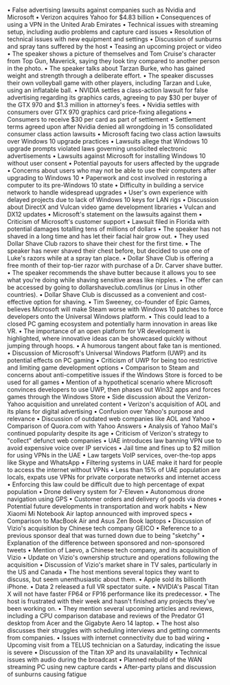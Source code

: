 • False advertising lawsuits against companies such as Nvidia and Microsoft
• Verizon acquires Yahoo for $4.83 billion
• Consequences of using a VPN in the United Arab Emirates
• Technical issues with streaming setup, including audio problems and capture card issues
• Resolution of technical issues with new equipment and settings
• Discussion of sunburns and spray tans suffered by the host
• Teasing an upcoming project or video
• The speaker shows a picture of themselves and Tom Cruise's character from Top Gun, Maverick, saying they look tiny compared to another person in the photo.
• The speaker talks about Tarzan Burke, who has gained weight and strength through a deliberate effort.
• The speaker discusses their own volleyball game with other players, including Tarzan and Luke, using an inflatable ball.
• NVIDIA settles a class-action lawsuit for false advertising regarding its graphics cards, agreeing to pay $30 per buyer of the GTX 970 and $1.3 million in attorney's fees.
• Nvidia settles with consumers over GTX 970 graphics card price-fixing allegations
• Consumers to receive $30 per card as part of settlement
• Settlement terms agreed upon after Nvidia denied all wrongdoing in 15 consolidated consumer class action lawsuits
• Microsoft facing two class action lawsuits over Windows 10 upgrade practices
• Lawsuits allege that Windows 10 upgrade prompts violated laws governing unsolicited electronic advertisements
• Lawsuits against Microsoft for installing Windows 10 without user consent
• Potential payouts for users affected by the upgrade
• Concerns about users who may not be able to use their computers after upgrading to Windows 10
• Paperwork and cost involved in restoring a computer to its pre-Windows 10 state
• Difficulty in building a service network to handle widespread upgrades
• User's own experience with delayed projects due to lack of Windows 10 keys for LAN rigs
• Discussion about DirectX and Vulcan video game development libraries
• Vulcan and DX12 updates
• Microsoft's statement on the lawsuits against them
• Criticism of Microsoft's customer support
• Lawsuit filed in Florida with potential damages totalling tens of millions of dollars
• The speaker has not shaved in a long time and has let their facial hair grow out.
• They used Dollar Shave Club razors to shave their chest for the first time.
• The speaker has never shaved their chest before, but decided to use one of Luke's razors while at a spray tan place.
• Dollar Shave Club is offering a free month of their top-tier razor with purchase of a Dr. Carver shave butter.
• The speaker recommends the shave butter because it allows you to see what you're doing while shaving sensitive areas like nipples.
• The offer can be accessed by going to dollarshaveclub.com/linus (or Linus in other countries).
• Dollar Shave Club is discussed as a convenient and cost-effective option for shaving.
• Tim Sweeney, co-founder of Epic Games, believes Microsoft will make Steam worse with Windows 10 patches to force developers onto the Universal Windows platform.
• This could lead to a closed PC gaming ecosystem and potentially harm innovation in areas like VR.
• The importance of an open platform for VR development is highlighted, where innovative ideas can be showcased quickly without jumping through hoops.
• A humorous tangent about fake tan is mentioned.
• Discussion of Microsoft's Universal Windows Platform (UWP) and its potential effects on PC gaming
• Criticism of UWP for being too restrictive and limiting game development options
• Comparison to Steam and concerns about anti-competitive issues if the Windows Store is forced to be used for all games
• Mention of a hypothetical scenario where Microsoft convinces developers to use UWP, then phases out Win32 apps and forces games through the Windows Store
• Side discussion about the Verizon-Yahoo acquisition and unrelated content
• Verizon's acquisition of AOL and its plans for digital advertising
• Confusion over Yahoo's purpose and relevance
• Discussion of outdated web companies like AOL and Yahoo
• Comparison of Quora.com with Yahoo Answers
• Analysis of Yahoo Mail's continued popularity despite its age
• Criticism of Verizon's strategy to "collect" defunct web companies
• UAE introduces law banning VPN use to avoid expensive voice over IP services
• Jail time and fines up to $2 million for using VPNs in the UAE
• Law targets VoIP services, over-the-top apps like Skype and WhatsApp
• Filtering systems in UAE make it hard for people to access the internet without VPNs
• Less than 15% of UAE population are locals, expats use VPNs for private corporate networks and internet access
• Enforcing this law could be difficult due to high percentage of expat population
• Drone delivery system for 7-Eleven
• Autonomous drone navigation using GPS
• Customer orders and delivery of goods via drones
• Potential future developments in transportation and work habits
• New Xiaomi Mi Notebook Air laptop announced with improved specs
• Comparison to MacBook Air and Asus Zen Book laptops
• Discussion of Vizio's acquisition by Chinese tech company GEICO
• Reference to a previous sponsor deal that was turned down due to being "sketchy"
• Explanation of the difference between sponsored and non-sponsored tweets
• Mention of Laevo, a Chinese tech company, and its acquisition of Vizio
• Update on Vizio's ownership structure and operations following the acquisition
• Discussion of Vizio's market share in TV sales, particularly in the US and Canada
• The host mentions several topics they want to discuss, but seem unenthusiastic about them.
• Apple sold its billionth iPhone.
• Data 2 released a full VR spectator suite.
• NVIDIA's Pascal Titan X will not have faster FP64 or FP16 performance like its predecessor.
• The host is frustrated with their week and hasn't finished any projects they've been working on.
• They mention several upcoming articles and reviews, including a CPU comparison database and reviews of the Predator G1 desktop from Acer and the Gigabyte Aero 14 laptop.
• The host also discusses their struggles with scheduling interviews and getting comments from companies.
• Issues with internet connectivity due to bad wiring
• Upcoming visit from a TELUS technician on a Saturday, indicating the issue is severe
• Discussion of the Titan XP and its unavailability
• Technical issues with audio during the broadcast
• Planned rebuild of the WAN streaming PC using new capture cards
• After-party plans and discussion of sunburns causing fatigue